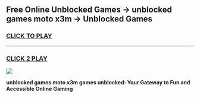 
## Free Online Unblocked Games → unblocked games moto x3m → Unblocked Games
<h3>
<a href="https://premium.freeplayer.one?title=unblocked_games_moto_x3m&ref=21F">CLICK TO PLAY</a></h3>
<hr>

<h3>
<a href="https://premium.freeplayer.one?title=unblocked_games_moto_x3m&ref=21F">CLICK 2 PLAY</a>
  
</h3>

<a href="https://premium.freeplayer.one?title=unblocked_games_moto_x3m&ref=21F/"><img src="https://clearcache.store/games.png"></a>


**unblocked games moto x3m games unblocked: Your Gateway to Fun and Accessible Online Gaming**
